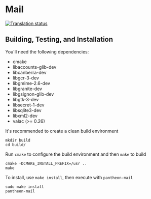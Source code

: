 # Mail
[![Translation status](https://l10n.elementary.io/widgets/mail/-/svg-badge.svg)](https://l10n.elementary.io/projects/mail/?utm_source=widget)

## Building, Testing, and Installation

You'll need the following dependencies:
* cmake
* libaccounts-glib-dev
* libcanberra-dev
* libgcr-3-dev
* libgmime-2.6-dev
* libgranite-dev
* libgsignon-glib-dev
* libgtk-3-dev
* libsecret-1-dev
* libsqlite3-dev
* libxml2-dev
* valac (>= 0.26)

It's recommended to create a clean build environment

    mkdir build
    cd build/
    
Run `cmake` to configure the build environment and then `make` to build

    cmake -DCMAKE_INSTALL_PREFIX=/usr ..
    make
    
To install, use `make install`, then execute with `pantheon-mail`

    sudo make install
    pantheon-mail

